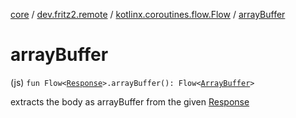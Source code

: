 [core](../../index.md) / [dev.fritz2.remote](../index.md) / [kotlinx.coroutines.flow.Flow](index.md) / [arrayBuffer](./array-buffer.md)

# arrayBuffer

(js) `fun Flow<`[`Response`](https://kotlinlang.org/api/latest/jvm/stdlib/org.w3c.fetch/-response/index.html)`>.arrayBuffer(): Flow<`[`ArrayBuffer`](https://kotlinlang.org/api/latest/jvm/stdlib/org.khronos.webgl/-array-buffer/index.html)`>`

extracts the body as arrayBuffer from the given [Response](https://kotlinlang.org/api/latest/jvm/stdlib/org.w3c.fetch/-response/index.html)

